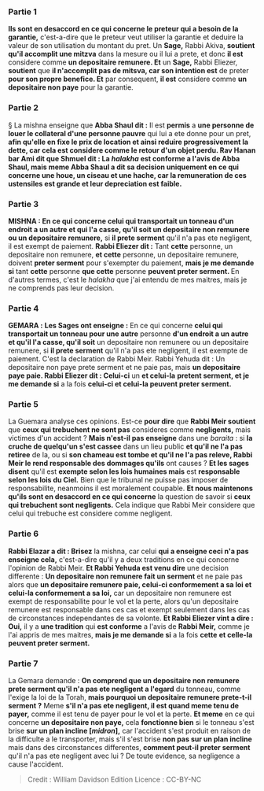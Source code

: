 
### Partie 1
<b>Ils sont en desaccord en ce qui concerne le preteur qui a besoin de la garantie,</b> c'est-a-dire que le preteur veut utiliser la garantie et deduire la valeur de son utilisation du montant du pret. Un <b>Sage,</b> Rabbi Akiva, <b>soutient qu'il accomplit une mitzva</b> dans la mesure ou il lui a prete, et</b> donc <b>il est</b> considere comme <b>un depositaire remunere. Et</b> un <b>Sage,</b> Rabbi Eliezer, <b>soutient</b> que <b>il n'accomplit pas de mitsva, car son intention est</b> de preter <b>pour son propre benefice. Et</b> par consequent, <b>il est</b> considere comme <b>un depositaire non paye</b> pour la garantie.

### Partie 2
§ La mishna enseigne que <b>Abba Shaul dit :</b> Il est <b>permis</b> a <b>une personne de louer le collateral d'une personne pauvre</b> qui lui a ete donne pour un pret, <b>afin qu'elle en fixe le prix de location et ainsi <b>reduire progressivement</b> la dette, car cela est considere comme le retour d'un objet perdu. <b>Rav Hanan bar Ami dit</b> que <b>Shmuel dit : </b> La <b><i>halakha</i></b> est <b>conforme</b> a l'avis de <b>Abba Shaul, mais meme Abba Shaul a dit</b> sa decision <b>uniquement en ce qui concerne une houe, un ciseau et une hache, car la remuneration</b> de <b>ces</b> ustensiles <b>est grande et leur depreciation est faible. </b>

### Partie 3
<strong>MISHNA :</strong> En ce qui concerne <b>celui qui transportait un tonneau d'un endroit a un autre et qui l'a casse, qu'il soit</b> un depositaire non remunere ou un depositaire remunere,</b> si <b>il prete serment</b> qu'il n'a pas ete negligent, il est exempt de paiement. <b>Rabbi Eliezer dit :</b> Tant <b>cette</b> personne, un depositaire non remunere, <b>et cette</b> personne, un depositaire remunere, doivent <b>preter serment</b> pour s'exempter du paiement, <b>mais je me demande si</b> tant <b>cette</b> personne <b>que cette</b> personne <b>peuvent preter serment. </b> En d'autres termes, c'est le <i>halakha</i> que j'ai entendu de mes maitres, mais je ne comprends pas leur decision.

### Partie 4
<strong>GEMARA :</strong> <b>Les Sages ont enseigne :</b> En ce qui concerne <b>celui qui transportait un tonneau pour une autre</b> personne <b>d'un endroit a un autre et qu'il l'a casse, qu'il soit</b> un depositaire non remunere ou un depositaire remunere,</b> si <b>il prete serment</b> qu'il n'a pas ete negligent, il est exempte de paiement. C'est la declaration de Rabbi Meir. Rabbi Yehuda dit : Un depositaire non paye prete serment</b> et ne paie pas, mais <b>un depositaire paye paie. Rabbi Eliezer dit : Celui-ci</b> un <b>et celui-la</b> <b>pretent serment, et je me demande si</b> a la fois <b>celui-ci et celui-la peuvent preter serment.</b>

### Partie 5
La Guemara analyse ces opinions. Est-ce <b>pour dire</b> que <b>Rabbi Meir soutient</b> que <b>ceux qui trebuchent ne sont pas</b> consideres comme <b>negligents,</b> mais victimes d'un accident ? <b>Mais n'est-il pas enseigne</b> dans une <i>baraita</i> : si <b>la cruche de quelqu'un s'est cassee</b> dans un lieu public <b>et qu'il ne l'a pas retiree</b> de la, ou si <b>son chameau est tombe et qu'il ne l'a pas releve, Rabbi Meir le rend responsable des dommages qu'ils</b> ont causes ? <b>Et les sages disent</b> qu'il est <b>exempte selon les lois humaines mais</b> est <b>responsable selon les lois du Ciel.</b> Bien que le tribunal ne puisse pas imposer de responsabilite, neanmoins il est moralement coupable. <b>Et nous maintenons qu'ils sont en desaccord en ce qui concerne</b> la question de savoir si <b>ceux qui trebuchent sont negligents.</b> Cela indique que Rabbi Meir considere que celui qui trebuche est considere comme negligent.

### Partie 6
<b>Rabbi Elazar a dit : Brisez</b> la mishna, car celui <b>qui a enseigne ceci n'a pas enseigne cela,</b> c'est-a-dire qu'il y a deux traditions en ce qui concerne l'opinion de Rabbi Meir. <b>Et Rabbi Yehuda est venu dire</b> une decision differente : <b>Un depositaire non remunere fait un serment</b> et ne paie pas alors que <b>un depositaire remunere paie, celui-ci conformement a sa loi et celui-la conformement a sa loi,</b> car un depositaire non remunere est exempt de responsabilite pour le vol et la perte, alors qu'un depositaire remunere est responsable dans ces cas et exempt seulement dans les cas de circonstances independantes de sa volonte. <b>Et Rabbi Eliezer vint a dire : Oui,</b> il y a <b>une tradition</b> qui <b>est conforme</b> a l'avis de <b>Rabbi Meir,</b> comme je l'ai appris de mes maitres, <b>mais je me demande si</b> a la fois <b>cette</b> <b>et celle-la</b> <b>peuvent preter serment.</b>

### Partie 7
La Gemara demande : <b>On comprend que un depositaire non remunere prete serment qu'il n'a pas ete negligent a l'egard</b> du tonneau, comme l'exige la loi de la Torah, <b>mais pourquoi un depositaire remunere prete-t-il serment ?</b> Meme <b>s'il n'a pas ete negligent, il est quand meme tenu de payer,</b> comme il est tenu de payer pour le vol et la perte. <b>Et meme</b> en ce qui concerne <b>un depositaire non paye,</b> cela <b>fonctionne bien</b> si le tonneau s'est brise <b>sur un plan incline [<i>midron</i>],</b> car l'accident s'est produit en raison de la difficulte a le transporter, mais s'il s'est brise <b>non pas sur un plan incline</b> mais dans des circonstances differentes, <b>comment peut-il preter serment</b> qu'il n'a pas ete negligent</b> avec lui ? De toute evidence, sa negligence a cause l'accident.

>Credit : William Davidson Edition
>Licence : CC-BY-NC